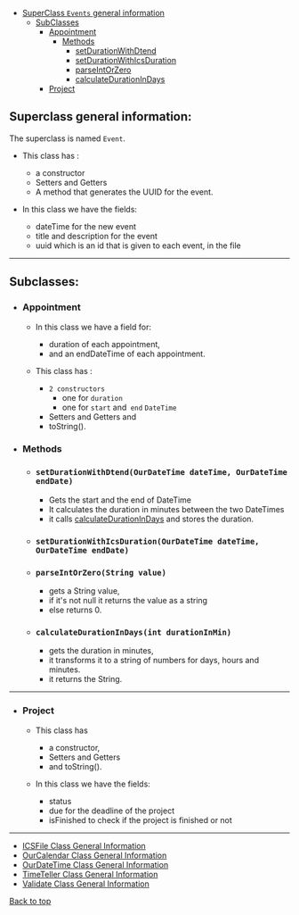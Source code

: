 
* [SuperClass `Events` general information](#superclass-general-information)
    * [SubClasses](#subclasses)
        * [Appointment](#appointment)
           * [Methods](#methods)
             * [setDurationWithDtend](#setdurationwithdtendourdatetime-datetime-ourdatetime-enddate)
             * [setDurationWithIcsDuration](#setdurationwithicsdurationourdatetime-datetime-ourdatetime-enddate)
             * [parseIntOrZero](#parseintorzerostring-value)
             * [calculateDurationInDays](#calculatedurationindaysint-durationinmin)
        * [Project](#project)

## Superclass general information:

The superclass is named `Event`.
   - This class has :
        - a constructor
        - Setters and Getters
        - A method that generates the UUID for the event.

   - In this class we have the fields:
        - dateTime for the new event
        - title and description for the event
        - uuid which is an id that is given to each event, in the file

<hr>

## Subclasses:
    
  - ### Appointment
      - In this class we have a field for:
         - duration of each appointment, 
         - and an endDateTime of each appointment.
        
      - This class has :
        - `2 constructors `
          - one for `duration` 
          - one for `start` and` end` `DateTime`
        - Setters and Getters and 
        - toString().

  - ### Methods

    - ### `setDurationWithDtend(OurDateTime dateTime, OurDateTime endDate)`

      - Gets the start and the end of DateTime
      - It calculates the duration in minutes between the two DateTimes
      - it calls [calculateDurationInDays](#calculatedurationindaysint-durationinmin) and  stores the duration.

    - ### `setDurationWithIcsDuration(OurDateTime dateTime, OurDateTime endDate)`

    - ### `parseIntOrZero(String value)`

        - gets a String value, 
        - if it's not null it returns the value as a string 
        - else returns 0.

    - ### `calculateDurationInDays(int durationInMin)`

        - gets the duration in minutes,
        - it transforms it to a string of numbers for days, hours and minutes.
        - it returns the String.

<hr>

- ### Project
    - This class has 
      - a constructor, 
      - Setters and Getters 
      - and toString().

    - In this class we have the fields:
      - status
      - due for the deadline of the project
      - isFinished to check if the project is finished or not

<hr>

- [ICSFile Class General Information](ICSFile_doc.md)
- [OurCalendar Class General Information](OurCalendar_doc.md)
- [OurDateTime Class General Information](OurDateTime_doc.md)
- [TimeTeller Class General Information](TimeTeller_doc.md)
- [Validate Class General Information](Validate_doc.md)


[Back to top](#superclass-general-information)
